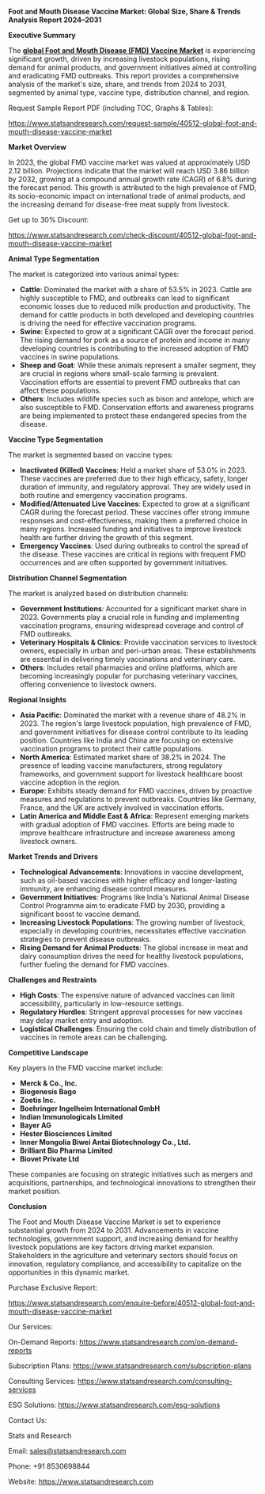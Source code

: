 ﻿**Foot and Mouth Disease Vaccine Market: Global Size, Share & Trends Analysis Report 2024–2031**

**Executive Summary**

The [**global Foot and Mouth Disease (FMD) Vaccine Market**](https://www.statsandresearch.com/report/40512-global-foot-and-mouth-disease-vaccine-market) is experiencing significant growth, driven by increasing livestock populations, rising demand for animal products, and government initiatives aimed at controlling and eradicating FMD outbreaks. This report provides a comprehensive analysis of the market's size, share, and trends from 2024 to 2031, segmented by animal type, vaccine type, distribution channel, and region.

Request Sample Report PDF (including TOC, Graphs & Tables):

<https://www.statsandresearch.com/request-sample/40512-global-foot-and-mouth-disease-vaccine-market>

**Market Overview**

In 2023, the global FMD vaccine market was valued at approximately USD 2.12 billion. Projections indicate that the market will reach USD 3.86 billion by 2032, growing at a compound annual growth rate (CAGR) of 6.8% during the forecast period. This growth is attributed to the high prevalence of FMD, its socio-economic impact on international trade of animal products, and the increasing demand for disease-free meat supply from livestock.

Get up to 30% Discount:

<https://www.statsandresearch.com/check-discount/40512-global-foot-and-mouth-disease-vaccine-market>

**Animal Type Segmentation**

The market is categorized into various animal types:

- **Cattle**: Dominated the market with a share of 53.5% in 2023. Cattle are highly susceptible to FMD, and outbreaks can lead to significant economic losses due to reduced milk production and productivity. The demand for cattle products in both developed and developing countries is driving the need for effective vaccination programs.
- **Swine**: Expected to grow at a significant CAGR over the forecast period. The rising demand for pork as a source of protein and income in many developing countries is contributing to the increased adoption of FMD vaccines in swine populations.
- **Sheep and Goat**: While these animals represent a smaller segment, they are crucial in regions where small-scale farming is prevalent. Vaccination efforts are essential to prevent FMD outbreaks that can affect these populations.
- **Others**: Includes wildlife species such as bison and antelope, which are also susceptible to FMD. Conservation efforts and awareness programs are being implemented to protect these endangered species from the disease.

**Vaccine Type Segmentation**

The market is segmented based on vaccine types:

- **Inactivated (Killed) Vaccines**: Held a market share of 53.0% in 2023. These vaccines are preferred due to their high efficacy, safety, longer duration of immunity, and regulatory approval. They are widely used in both routine and emergency vaccination programs.
- **Modified/Attenuated Live Vaccines**: Expected to grow at a significant CAGR during the forecast period. These vaccines offer strong immune responses and cost-effectiveness, making them a preferred choice in many regions. Increased funding and initiatives to improve livestock health are further driving the growth of this segment.
- **Emergency Vaccines**: Used during outbreaks to control the spread of the disease. These vaccines are critical in regions with frequent FMD occurrences and are often supported by government initiatives.

**Distribution Channel Segmentation**

The market is analyzed based on distribution channels:

- **Government Institutions**: Accounted for a significant market share in 2023. Governments play a crucial role in funding and implementing vaccination programs, ensuring widespread coverage and control of FMD outbreaks.
- **Veterinary Hospitals & Clinics**: Provide vaccination services to livestock owners, especially in urban and peri-urban areas. These establishments are essential in delivering timely vaccinations and veterinary care.
- **Others**: Includes retail pharmacies and online platforms, which are becoming increasingly popular for purchasing veterinary vaccines, offering convenience to livestock owners.

**Regional Insights**

- **Asia Pacific**: Dominated the market with a revenue share of 48.2% in 2023. The region's large livestock population, high prevalence of FMD, and government initiatives for disease control contribute to its leading position. Countries like India and China are focusing on extensive vaccination programs to protect their cattle populations.
- **North America**: Estimated market share of 38.2% in 2024. The presence of leading vaccine manufacturers, strong regulatory frameworks, and government support for livestock healthcare boost vaccine adoption in the region.
- **Europe**: Exhibits steady demand for FMD vaccines, driven by proactive measures and regulations to prevent outbreaks. Countries like Germany, France, and the UK are actively involved in vaccination efforts.
- **Latin America and Middle East & Africa**: Represent emerging markets with gradual adoption of FMD vaccines. Efforts are being made to improve healthcare infrastructure and increase awareness among livestock owners.

**Market Trends and Drivers**

- **Technological Advancements**: Innovations in vaccine development, such as oil-based vaccines with higher efficacy and longer-lasting immunity, are enhancing disease control measures.
- **Government Initiatives**: Programs like India's National Animal Disease Control Programme aim to eradicate FMD by 2030, providing a significant boost to vaccine demand.
- **Increasing Livestock Populations**: The growing number of livestock, especially in developing countries, necessitates effective vaccination strategies to prevent disease outbreaks.
- **Rising Demand for Animal Products**: The global increase in meat and dairy consumption drives the need for healthy livestock populations, further fueling the demand for FMD vaccines.

**Challenges and Restraints**

- **High Costs**: The expensive nature of advanced vaccines can limit accessibility, particularly in low-resource settings.
- **Regulatory Hurdles**: Stringent approval processes for new vaccines may delay market entry and adoption.
- **Logistical Challenges**: Ensuring the cold chain and timely distribution of vaccines in remote areas can be challenging.

**Competitive Landscape**

Key players in the FMD vaccine market include:

- **Merck & Co., Inc.**
- **Biogenesis Bago**
- **Zoetis Inc.**
- **Boehringer Ingelheim International GmbH**
- **Indian Immunologicals Limited**
- **Bayer AG**
- **Hester Biosciences Limited**
- **Inner Mongolia Biwei Antai Biotechnology Co., Ltd.**
- **Brilliant Bio Pharma Limited**
- **Biovet Private Ltd**

These companies are focusing on strategic initiatives such as mergers and acquisitions, partnerships, and technological innovations to strengthen their market position.

**Conclusion**

The Foot and Mouth Disease Vaccine Market is set to experience substantial growth from 2024 to 2031. Advancements in vaccine technologies, government support, and increasing demand for healthy livestock populations are key factors driving market expansion. Stakeholders in the agriculture and veterinary sectors should focus on innovation, regulatory compliance, and accessibility to capitalize on the opportunities in this dynamic market.

Purchase Exclusive Report:

<https://www.statsandresearch.com/enquire-before/40512-global-foot-and-mouth-disease-vaccine-market>


Our Services:

On-Demand Reports: <https://www.statsandresearch.com/on-demand-reports>

Subscription Plans: <https://www.statsandresearch.com/subscription-plans>

Consulting Services: <https://www.statsandresearch.com/consulting-services>

ESG Solutions: <https://www.statsandresearch.com/esg-solutions>

Contact Us:

Stats and Research

Email: <sales@statsandresearch.com>

Phone: +91 8530698844

Website: <https://www.statsandresearch.com>



